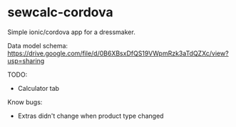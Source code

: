 # sewcalc-cordova

Simple ionic/cordova app for a dressmaker.

Data model schema:
https://drive.google.com/file/d/0B6XBsxDfQS19VWpmRzk3aTdQZXc/view?usp=sharing

TODO: 
  * Calculator tab

Know bugs:
  * Extras didn't change when product type changed
  
  

